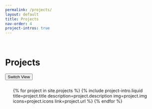 ```yaml
---
permalink: /projects/
layout: default
title: Projects
nav-order: 4
project-intros: true
---
```


<br class="spacer">

<div class="heading title-with-element">
<h1 class="uppercase inline" >Projects</h1>
<button class="button element">Switch View</button>
</div>

<div style="margin: 5%">
{% for project in site.projects %}
{% include project-intro.liquid title=project.title description=project.description img=project.img icons=project.icons link=project.url %}
{% endfor %}
</div>